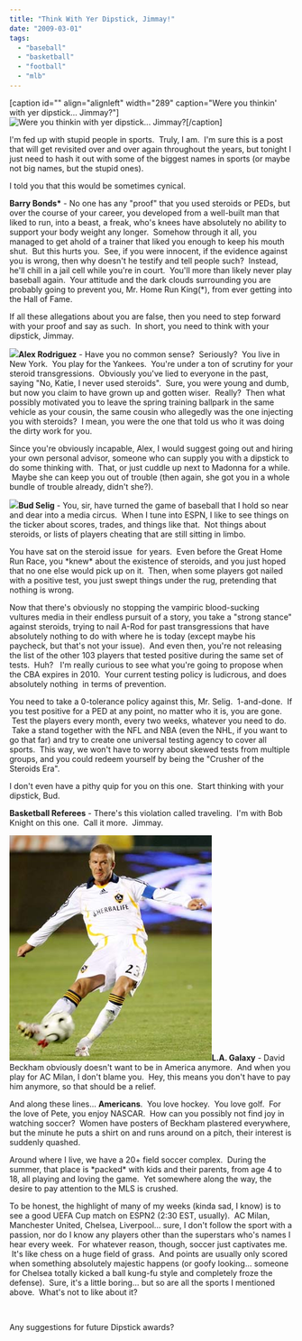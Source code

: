 ```yaml
---
title: "Think With Yer Dipstick, Jimmay!"
date: "2009-03-01"
tags:
  - "baseball"
  - "basketball"
  - "football"
  - "mlb"
---
```


\[caption id="" align="alignleft" width="289" caption="Were you thinkin' with yer dipstick... Jimmay?"\]![Were you thinkin with yer dipstick... Jimmay?](images/castrol-use-your-dipstick.jpg)\[/caption\]

I'm fed up with stupid people in sports.  Truly, I am.  I'm sure this is a post that will get revisited over and over again throughout the years, but tonight I just need to hash it out with some of the biggest names in sports (or maybe not big names, but the stupid ones).

I told you that this would be sometimes cynical.

**Barry Bonds\*** - No one has any "proof" that you used steroids or PEDs, but over the course of your career, you developed from a well-built man that liked to run, into a beast, a freak, who's knees have absolutely no ability to support your body weight any longer.  Somehow through it all, you managed to get ahold of a trainer that liked you enough to keep his mouth shut.  But this hurts you.  See, if you were innocent, if the evidence against you is wrong, then why doesn't he testify and tell people such?  Instead, he'll chill in a jail cell while you're in court.  You'll more than likely never play baseball again.  Your attitude and the dark clouds surrounding you are probably going to prevent you, Mr. Home Run King(\*), from ever getting into the Hall of Fame.

If all these allegations about you are false, then you need to step forward with your proof and say as such.  In short, you need to think with your dipstick, Jimmay.

**![](images/alex-rodriguez-picture-1.jpg)Alex Rodriguez** - Have you no common sense?  Seriously?  You live in New York.  You play for the Yankees.  You're under a ton of scrutiny for your steroid transgressions.  Obviously you've lied to everyone in the past, saying "No, Katie, I never used steroids".  Sure, you were young and dumb, but now you claim to have grown up and gotten wiser.  Really?  Then what possibly motivated you to leave the spring training ballpark in the same vehicle as your cousin, the same cousin who allegedly was the one injecting you with steroids?  I mean, you were the one that told us who it was doing the dirty work for you.

Since you're obviously incapable, Alex, I would suggest going out and hiring your own personal advisor, someone who can supply you with a dipstick to do some thinking with.  That, or just cuddle up next to Madonna for a while.  Maybe she can keep you out of trouble (then again, she got you in a whole bundle of trouble already, didn't she?).

**![](images/t1_selig.jpg)Bud Selig** - You, sir, have turned the game of baseball that I hold so near and dear into a media circus.  When I tune into ESPN, I like to see things on the ticker about scores, trades, and things like that.  Not things about steroids, or lists of players cheating that are still sitting in limbo.

You have sat on the steroid issue  for years.  Even before the Great Home Run Race, you \*knew\* about the existence of steroids, and you just hoped that no one else would pick up on it.  Then, when some players got nailed with a positive test, you just swept things under the rug, pretending that nothing is wrong.

Now that there's obviously no stopping the vampiric blood-sucking vultures media in their endless pursuit of a story, you take a "strong stance" against steroids, trying to nail A-Rod for past transgressions that have absolutely nothing to do with where he is today (except maybe his paycheck, but that's not your issue).  And even then, you're not releasing the list of the other 103 players that tested positive during the same set of tests.  Huh?   I'm really curious to see what you're going to propose when the CBA expires in 2010.  Your current testing policy is ludicrous, and does absolutely nothing  in terms of prevention.

You need to take a 0-tolerance policy against this, Mr. Selig.  1-and-done.  If you test positive for a PED at any point, no matter who it is, you are gone.  Test the players every month, every two weeks, whatever you need to do.  Take a stand together with the NFL and NBA (even the NHL, if you want to go that far) and try to create one universal testing agency to cover all sports.  This way, we won't have to worry about skewed tests from multiple groups, and you could redeem yourself by being the "Crusher of the Steroids Era".

I don't even have a pithy quip for you on this one.  Start thinking with your dipstick, Bud.

**Basketball Referees** - There's this violation called traveling.  I'm with Bob Knight on this one.  Call it more.  Jimmay.

**![](images/16beck.jpg)L.A. Galaxy** - David Beckham obviously doesn't want to be in America anymore.  And when you play for AC Milan, I don't blame you.  Hey, this means you don't have to pay him anymore, so that should be a relief.

And along these lines... **Americans**.  You love hockey.  You love golf.  For the love of Pete, you enjoy NASCAR.  How can you possibly not find joy in watching soccer?  Women have posters of Beckham plastered everywhere, but the minute he puts a shirt on and runs around on a pitch, their interest is suddenly quashed.

Around where I live, we have a 20+ field soccer complex.  During the summer, that place is \*packed\* with kids and their parents, from age 4 to 18, all playing and loving the game.  Yet somewhere along the way, the desire to pay attention to the MLS is crushed.

To be honest, the highlight of many of my weeks (kinda sad, I know) is to see a good UEFA Cup match on ESPN2 (2:30 EST, usually).  AC Milan, Manchester United, Chelsea, Liverpool... sure, I don't follow the sport with a passion, nor do I know any players other than the superstars who's names I hear every week.  For whatever reason, though, soccer just captivates me.  It's like chess on a huge field of grass.  And points are usually only scored when something absolutely majestic happens (or goofy looking... someone for Chelsea totally kicked a ball kung-fu style and completely froze the defense).  Sure, it's a little boring... but so are all the sports I mentioned above.  What's not to like about it?

 

Any suggestions for future Dipstick awards?
